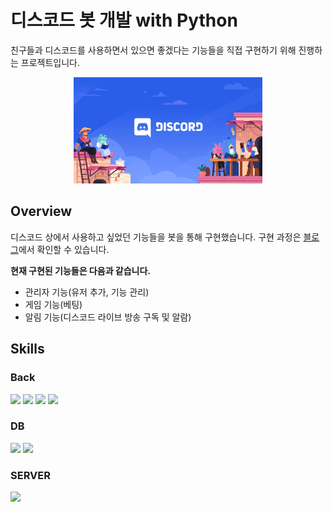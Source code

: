 # 디스코드 봇 개발 with Python

친구들과 디스코드를 사용하면서 있으면 좋겠다는 기능들을 직접 구현하기 위해 진행하는 프로젝트입니다.

<div align=center>
<img width="60%" src="./docs/.resources/discordbot.jpg"/>
</div>

## Overview

디스코드 상에서 사용하고 싶었던 기능들을 봇을 통해 구현했습니다. 구현 과정은 [블로그]('https://velog.io/@blue4683/posts')에서 확인할 수 있습니다.

**현재 구현된 기능들은 다음과 같습니다.**

- 관리자 기능(유저 추가, 기능 관리)
- 게임 기능(베팅)
- 알림 기능(디스코드 라이브 방송 구독 및 알람)

## Skills

### Back

<img src="https://img.shields.io/badge/Discord.py-5865F2?style=for-the-badge&logo=discord&logoColor=white">
<img src="https://img.shields.io/badge/Python-3776AB?style=for-the-badge&logo=python&logoColor=white">
<img src="https://img.shields.io/badge/PyMySQL-4479A1?style=for-the-badge&logo=python&logoColor=white">
<img src="https://img.shields.io/badge/Pytest-0A9EDC?style=for-the-badge&logo=pytest&logoColor=white">

### DB

<img src="https://img.shields.io/badge/MySQL-4479A1?style=for-the-badge&logo=mysql&logoColor=white">
<img src="https://img.shields.io/badge/Amazon RDS-527FFF?style=for-the-badge&logo=amazonrds&logoColor=white">

### SERVER

<img src="https://img.shields.io/badge/Amazon EC2-FF9900?style=for-the-badge&logo=amazonec2&logoColor=white">
